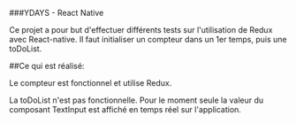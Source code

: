 ###YDAYS - React Native

Ce projet a pour but d'effectuer différents tests sur l'utilisation de Redux avec React-native.
Il faut initialiser un compteur dans un 1er temps, puis une toDoList.

##Ce qui est réalisé:

Le compteur est fonctionnel et utilise Redux.

La toDoList n'est pas fonctionnelle. Pour le moment seule la valeur du composant TextInput est affiché en temps réel sur l'application.
